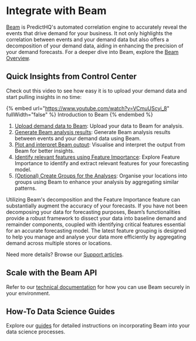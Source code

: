 # Integrate with Beam

[Beam](https://www.predicthq.com/beam) is PredictHQ's automated correlation engine to accurately reveal the events that drive demand for your business. It not only highlights the correlation between events and your demand data but also offers a decomposition of your demand data, aiding in enhancing the precision of your demand forecasts. For a deeper dive into Beam, explore the [Beam Overview](https://www.predicthq.com/support/beam-overview).

## Quick Insights from Control Center

Check out this video to see how easy it is to upload your demand data and start pulling insights in no time:

{% embed url="https://www.youtube.com/watch?v=VCmuUScyi_8" fullWidth="false" %}
Introduction to Beam
{% endembed %}

1. [Upload demand data to Beam](https://github.com/predicthq/phq-data-science-docs/blob/master/beam-api-notebook/A%20Step-by-step%20Guide%20to%20Beam.ipynb): Upload your data to Beam for analysis.
2. [Generate Beam analysis results](https://github.com/predicthq/phq-data-science-docs/blob/master/beam-api-notebook/A%20Step-by-step%20Guide%20to%20Beam.ipynb): Generate Beam analysis results between events and your demand data using Beam.
3. [Plot and interpret Beam output](https://github.com/predicthq/phq-data-science-docs/blob/master/beam-api-notebook/A%20Step-by-step%20Guide%20to%20Beam.ipynb): Visualise and interpret the output from Beam for better insights.
4. [Identify relevant features using Feature Importance](https://github.com/predicthq/phq-data-science-docs/blob/master/beam-api-notebook/A%20Step-by-step%20Guide%20to%20Beam.ipynb): Explore Feature Importance to identify and extract relevant features for your forecasting model.
5. [(Optional) Create Groups for the Analyses](https://github.com/predicthq/phq-data-science-docs/blob/master/beam-api-notebook/A%20Step-by-step%20Guide%20to%20Beam.ipynb): Organise your locations into groups using Beam to enhance your analysis by aggregating similar patterns.

Utilizing Beam's decomposition and the Feature Importance feature can substantially augment the accuracy of your forecasts. If you have not been decomposing your data for forecasting purposes, Beam’s functionalities provide a robust framework to dissect your data into baseline demand and remainder components, coupled with identifying critical features essential for an accurate forecasting model. The latest feature grouping is designed to help you manage and analyse your data more efficiently by aggregating demand across multiple stores or locations.

Need more details? Browse our [Support articles](https://www.predicthq.com/support/category/beam).&#x20;

## Scale with the Beam API&#x20;

Refer to our [technical documentation](../../api/beam/) for how you can use Beam securely in your environment.&#x20;

## How-To Data Science Guides

Explore our [guides](../../getting-started/guides/beam-guides/) for detailed instructions on incorporating Beam into your data science processes.
